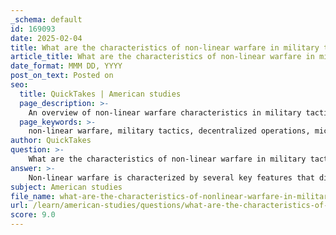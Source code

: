 ```yaml
---
_schema: default
id: 169093
date: 2025-02-04
title: What are the characteristics of non-linear warfare in military tactics?
article_title: What are the characteristics of non-linear warfare in military tactics?
date_format: MMM DD, YYYY
post_on_text: Posted on
seo:
  title: QuickTakes | American studies
  page_description: >-
    An overview of non-linear warfare characteristics in military tactics, emphasizing decentralized operations, adaptability to threats, simultaneous multi-directional attacks, and the integration of technology.
  page_keywords: >-
    non-linear warfare, military tactics, decentralized operations, micro-tactical actions, adaptability, multi-directional attacks, technology integration, information warfare, urban warfare, combat zones
author: QuickTakes
question: >-
    What are the characteristics of non-linear warfare in military tactics?
answer: >-
    Non-linear warfare is characterized by several key features that distinguish it from traditional, linear military strategies. Here are the primary characteristics of non-linear warfare in military tactics:\n\n1. **Decentralized Operations**: Non-linear warfare emphasizes decentralized command structures, allowing small, semi-independent units to operate autonomously. This approach enables rapid decision-making and adaptability in dynamic environments, particularly in urban settings. For example, the Israeli Defense Forces (IDF) utilize swarming tactics, where multiple small units coordinate their movements to respond quickly to changing battlefield conditions.\n\n2. **Micro-Tactical Actions**: This warfare strategy often involves a series of micro-tactical actions that collectively achieve broader strategic objectives. The cumulative effect of these small, independent actions can lead to significant operational outcomes. For instance, creating pathways through urban structures not only facilitates troop movement but also alters the combat landscape, complicating the enemy's response.\n\n3. **Adaptability to Evolving Threats**: Non-linear warfare is particularly effective in urban environments where threats can evolve rapidly. The rise of non-state actors and informal governance necessitates a flexible and adaptive approach to military operations. Tactical innovations allow forces to respond effectively to these changing threats, ensuring that they remain relevant and effective in complex scenarios.\n\n4. **Simultaneous Multi-Directional Attacks**: Non-linear warfare often involves conducting simultaneous attacks from multiple directions, which can overwhelm an adversary and disrupt their ability to respond effectively. This tactic reflects a shift away from traditional frontal assaults, focusing instead on exploiting vulnerabilities through coordinated, multi-faceted operations.\n\n5. **Integration of Technology and Information Warfare**: Non-linear tactics frequently leverage advanced technologies and information warfare to enhance operational effectiveness. This includes the use of drones, cyber capabilities, and real-time intelligence to inform decision-making and coordinate actions across dispersed units.\n\n6. **Fluidity of Combat Zones**: In non-linear warfare, the distinction between combatants and non-combatants can blur, particularly in urban settings. This fluidity requires military forces to navigate complex social and political landscapes, often leading to challenges in distinguishing between legitimate targets and civilians.\n\nIn summary, non-linear warfare represents a significant evolution in military tactics, characterized by decentralized operations, adaptability, and the integration of technology. These features enable military forces to operate effectively in complex and dynamic environments, particularly in urban warfare scenarios.
subject: American studies
file_name: what-are-the-characteristics-of-nonlinear-warfare-in-military-tactics.md
url: /learn/american-studies/questions/what-are-the-characteristics-of-nonlinear-warfare-in-military-tactics
score: 9.0
---
```


&nbsp;
